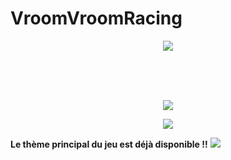 # VroomVroomRacing

<p align="center">
  <img src="https://i.ibb.co/1r7JfZM/Webp-net-resizeimage-4.png">
</p>

<br>
<br>
<br>

<p class="has-line-data" data-line-start="2" data-line-end="3" align="center">
  <a href="https://docs.google.com/spreadsheets/d/1SvyG32Zh5UfzfWa5EMwF4WwHUczXZSSaFWhVI2iOpkk/edit?usp=sharing">
    <img src="https://i.ibb.co/zGWbm0R/Webp-net-resizeimage-2.png">
  </a>
</p>

<p class="has-line-data" data-line-start="2" data-line-end="3" align="center">
  <a href="https://drive.google.com/drive/folders/10Anwy5IvE_B7G__Pnw48i7pDfwT7Q_nL?usp=sharing">
    <img src="https://i.ibb.co/xYwb0mh/Webp-net-resizeimage-3.png">
  </a>
</p

<p class="has-line-data" data-line-start="2" data-line-end="3" align="center">
  <b>Le thème principal du jeu est déjà disponible !!</b>
  <a href="https://w.soundcloud.com/player/?url=https%3A//api.soundcloud.com/tracks/968587684%3Fsecret_token%3Ds-lL6Z4f1Jh1Q&color=%23e323a0&auto_play=false&hide_related=false&show_comments=true&show_user=true&show_reposts=false&show_teaser=true%22%3E">
    <img src="https://i.ibb.co/Kz4Z516/Webp-net-resizeimage-5.png">
  </a>
</p